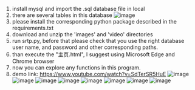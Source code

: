 1. install mysql and import the .sql database file in local
2. there are several tables in this database
![image](https://github.com/Exuan148/Exuan148-Short_Video_based_english_learning_system/assets/77487009/f018036f-500f-4cc1-a58e-3f6b69b71eb3)
3. please install the corresponding python package described in the requirements.txt
4. download and unzip the 'images' and 'video' directories
5. run srtp.py, before that please check that you use the right database user name, and password and other corresponding paths.
6. than execute the "主页.html", I suggest using Microsoft Edge and Chrome browser
7. now you can explore any functions in this program.
8. demo link: https://www.youtube.com/watch?v=SdTerSR5HuE
![image](https://github.com/Exuan148/Exuan148-Short_Video_based_english_learning_system/assets/77487009/652c5990-876e-478d-946f-0a68c8896ced)
![image](https://github.com/Exuan148/Exuan148-Short_Video_based_english_learning_system/assets/77487009/529bb47d-9b1e-4016-8832-1dcca1fa135e)
![image](https://github.com/Exuan148/Exuan148-Short_Video_based_english_learning_system/assets/77487009/252e6c72-53b3-4980-b2bb-fa7542fc749f)
![image](https://github.com/Exuan148/Exuan148-Short_Video_based_english_learning_system/assets/77487009/dd8bf44c-7baa-4943-8602-27b27e444b71)
![image](https://github.com/Exuan148/Exuan148-Short_Video_based_english_learning_system/assets/77487009/3ffcb236-8f78-4a7b-8429-9d6e834beee6)
![image](https://github.com/Exuan148/Exuan148-Short_Video_based_english_learning_system/assets/77487009/dd9c4559-d99e-484d-9ba2-c3a402c0b64e)
![image](https://github.com/Exuan148/Exuan148-Short_Video_based_english_learning_system/assets/77487009/ac841097-df3b-4313-839c-6136ffd88583)
![image](https://github.com/Exuan148/Exuan148-Short_Video_based_english_learning_system/assets/77487009/222df451-7c50-4ae5-9f55-e23864a88dfe)
